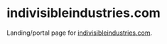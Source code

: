 indivisibleindustries.com
=========================

Landing/portal page for [indivisibleindustries.com](http://indivisibleindustries.com).
